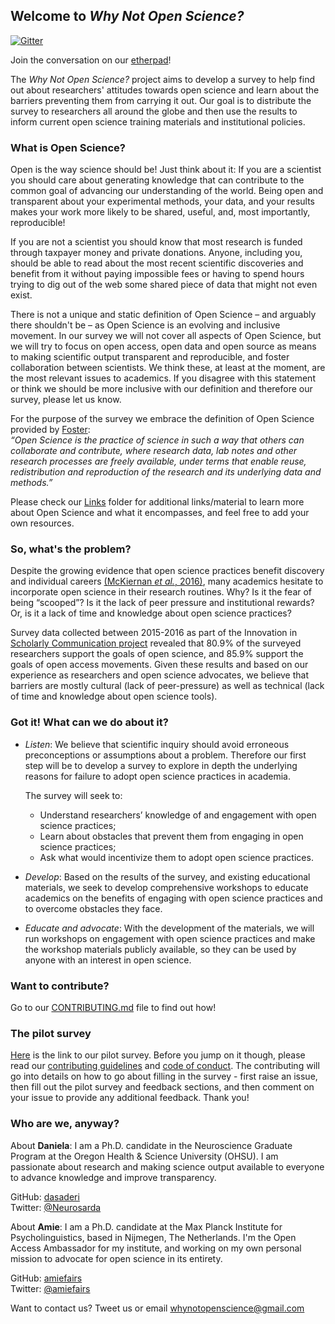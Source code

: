 ## Welcome to *Why Not Open Science?*

[![Gitter](https://badges.gitter.im/Join%20Chat.svg)](https://gitter.im/WhyNotOpenScience/Lobby?utm_source=share-link&utm_medium=link&utm_campaign=share-link) 

Join the conversation on our [etherpad](https://public.etherpad-mozilla.org/p/whynotopenscience)! 

The *Why Not Open Science?* project aims to develop a survey to help find out about researchers' attitudes towards open science and learn about the barriers preventing them from carrying it out. Our goal is to distribute the survey to researchers all around the globe and then use the results to inform current open science training materials and institutional policies.

### What is Open Science? 
Open is the way science should be! Just think about it: If you are a scientist you should care about generating knowledge that can contribute to the common goal of advancing our understanding of the world. Being open and transparent about your experimental methods, your data, and your results makes your work more likely to be shared, useful, and, most importantly, reproducible!

If you are not a scientist you should know that most research is funded through taxpayer money and private donations. Anyone, including you, should be able to read about the most recent scientific discoveries and benefit from it without paying impossible fees or having to spend hours trying to dig out of the web some shared piece of data that might not even exist. 

There is not a unique and static definition of Open Science – and arguably there shouldn't be – as Open Science is an evolving and inclusive movement. In our survey we will not cover all aspects of Open Science, but we will try to focus on open access, open data and open source as means to making scientific output transparent and reproducible, and foster collaboration between scientists. We think these, at least at the moment, are the most relevant issues to academics. If you disagree with this statement or think we should be more inclusive with our definition and therefore our survey, please let us know.

For the purpose of the survey we embrace the definition of Open Science provided by [Foster](https://www.fosteropenscience.eu/taxonomy/term/100):  
*“Open Science is the practice of science in such a way that others can collaborate and contribute, where research data, lab notes and other research processes are freely available, under terms that enable reuse, redistribution and reproduction of the research and its underlying data and methods.”*  

Please check our [Links](https://github.com/dasaderi/WhyNotOpenScience/tree/master/Links) folder for additional links/material to learn more about Open Science and what it encompasses, and feel free to add your own resources.

### So, what's the problem?

Despite the growing evidence that open science practices benefit discovery and individual careers [(McKiernan *et al.*, 2016)](https://elifesciences.org/content/5/e16800), many academics hesitate to incorporate open science in their research routines. Why? Is it the fear of being “scooped”? Is it the lack of peer pressure and institutional rewards? Or, is it a lack of time and knowledge about open science practices? 

Survey data collected between 2015-2016 as part of the Innovation in [Scholarly Communication project](https://101innovations.wordpress.com/) revealed that 80.9% of the surveyed researchers support the goals of open science, and 85.9% support the goals of open access movements. Given these results and based on our experience as researchers and open science advocates, we believe that barriers are mostly cultural (lack of peer-pressure) as well as technical (lack of time and knowledge about open science tools).

### Got it! What can we do about it?

* *Listen*: We believe that scientific inquiry should avoid erroneous preconceptions or assumptions about a problem. Therefore our first step will be to develop a survey to explore in depth the underlying reasons for failure to adopt open science practices in academia. 

     The survey will seek to:
     * Understand researchers’ knowledge of and engagement with open science practices; 
     * Learn about obstacles that prevent them from engaging in open science practices; 
     * Ask what would incentivize them to adopt open science practices.

* *Develop*: Based on the results of the survey, and existing educational materials, we seek to develop comprehensive workshops to educate academics on the benefits of engaging with open science practices and to overcome obstacles they face.

* *Educate and advocate*: With the development of the materials, we will run workshops on engagement with open science practices and make the workshop materials publicly available, so they can be used by anyone with an interest in open science.

### Want to contribute?

Go to our [CONTRIBUTING.md](https://github.com/dasaderi/WhyNotOpenScience/blob/master/CONTRIBUTING.md) file to find out how!

### The pilot survey
[Here](https://goo.gl/forms/GHoujo8N45w112BG2) is the link to our pilot survey. Before you jump on it though, please read our [contributing guidelines](https://github.com/dasaderi/WhyNotOpenScience/blob/master/CONTRIBUTING.md) and [code of conduct](https://github.com/dasaderi/WhyNotOpenScience/blob/master/CODE_OF_CONDUCT.md). The contributing will go into details on how to go about filling in the survey - first raise an issue, then fill out the pilot survey and feedback sections, and then comment on your issue to provide any additional feedback. Thank you!

### Who are we, anyway?
About __Daniela__: I am a Ph.D. candidate in the Neuroscience Graduate Program at the Oregon Health & Science University (OHSU). I am passionate about research and making science output available to everyone to advance knowledge and improve transparency.  

GitHub: [dasaderi](https://github.com/dasaderi)  
Twitter: [@Neurosarda](https://twitter.com/Neurosarda)  

About __Amie__: I am a Ph.D. candidate at the Max Planck Institute for Psycholinguistics, based in Nijmegen, The Netherlands. I'm the Open Access Ambassador for my institute, and working on my own personal mission to advocate for open science in its entirety. 

GitHub: [amiefairs](https://github.com/amiefairs)  
Twitter: [@amiefairs](https://twitter.com/amiefairs)

Want to contact us? Tweet us or email whynotopenscience@gmail.com




